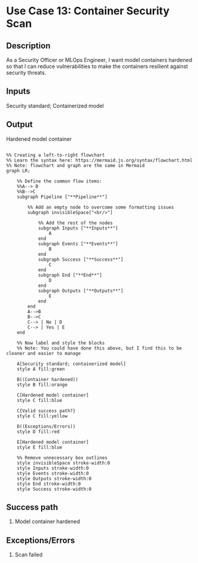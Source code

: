 # Use Case 13: Container Security Scan

## Description

As a Security Officer or MLOps Engineer, I want model containers hardened so that I can reduce vulnerabilities to make the containers resilient against security threats.

## Inputs

Security standard;
Containerized model

## Output

Hardened model container

```mermaid

%% Creating a left-to-right flowchart
%% Learn the syntax here: https://mermaid.js.org/syntax/flowchart.html
%% Note: flowchart and graph are the same in Mermaid
graph LR;

    %% Define the common flow items:
    %%A--> B
    %%B-->C
    subgraph Pipeline ["**Pipeline**"]
        
        %% Add an empty node to overcome some formatting issues
        subgraph invisibleSpace["<br/>"]

            %% Add the rest of the nodes
            subgraph Inputs ["**Inputs**"]
                A
            end
            subgraph Events ["**Events**"]
                B
            end
            subgraph Success ["**Success**"]
                C
            end
            subgraph End ["**End**"]
                D
            end
            subgraph Outputs ["**Outputs**"]
                E
            end
        end
        A-->B
        B-->C
        C--> | No | D
        C--> | Yes | E
    end

    %% Now label and style the blocks
    %% Note: You could have done this above, but I find this to be cleaner and easier to manage

    A[Security standard; containerized model]
    style A fill:green

    B((Container hardened))
    style B fill:orange

    C[Hardened model container]
    style C fill:blue

    C{Valid success path?}
    style C fill:yellow

    D((Exceptions/Errors))
    style D fill:red

    E[Hardened model container]
    style E fill:blue

    %% Remove unnecessary box outlines
    style invisibleSpace stroke-width:0
    style Inputs stroke-width:0
    style Events stroke-width:0
    style Outputs stroke-width:0
    style End stroke-width:0
    style Success stroke-width:0
```


## Success path

1. Model container hardened
    
## Exceptions/Errors

1. Scan failed
